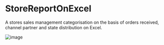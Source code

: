 # StoreReportOnExcel

A stores sales management categorisation on the basis of orders received, channel partner and state distribution on Excel.

![image](https://github.com/vishsharma0620/StoreReportOnExcel/assets/133228606/fe25792b-c684-40cc-9d4d-7d13bc74ca4a)
